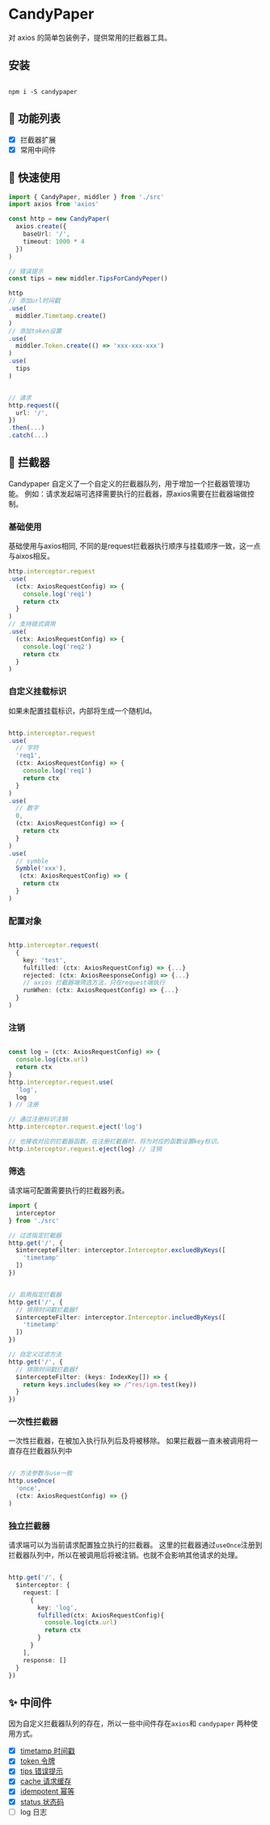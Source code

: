 # CandyPaper 
对 axios 的简单包装例子，提供常用的拦截器工具。


## 安装
```shell

npm i -S candypaper

```

## 📃 功能列表
- [x] 拦截器扩展
- [x] 常用中间件
<!-- - [ ] 服务，消费端 -->
<!-- - [ ] API装饰器or包装函数 -->


## 🚀 快速使用
```ts
import { CandyPaper, middler } from './src'
import axios from 'axios'

const http = new CandyPaper(
  axios.create({
    baseUrl: '/',
    timeout: 1000 * 4
  })
)

// 错误提示
const tips = new middler.TipsForCandyPeper() 

http
// 添加url时间戳
.use(
  middler.Timetamp.create()
)
// 添加token设置
.use(
  middler.Token.create(() => 'xxx-xxx-xxx')
)
.use(
  tips
)


// 请求
http.request({
  url: '/',
})
.then(...)
.catch(...)

```


## 🔧 拦截器
Candypaper 自定义了一个自定义的拦截器队列，用于增加一个拦截器管理功能。
例如：请求发起端可选择需要执行的拦截器，原axios需要在拦截器端做控制。

### 基础使用
基础使用与axios相同, 不同的是request拦截器执行顺序与挂载顺序一致，这一点与aixos相反。
```ts
http.interceptor.request
.use(
  (ctx: AxiosRequestConfig) => {
    console.log('req1')
    return ctx
  }
)
// 支持链式调用
.use(
  (ctx: AxiosRequestConfig) => {
    console.log('req2')
    return ctx
  }
)

```

### 自定义挂载标识
如果未配置挂载标识，内部将生成一个随机Id。
```ts

http.interceptor.request
.use(
  // 字符
  'req1',
  (ctx: AxiosRequestConfig) => {
    console.log('req1')
    return ctx
  }
)
.use(
  // 数字
  0,
  (ctx: AxiosRequestConfig) => {
    return ctx
  }
)
.use(
  // symble
  Symble('xxx'),
   (ctx: AxiosRequestConfig) => {
    return ctx
  }
)

```

### 配置对象
```ts

http.interceptor.request(
  {
    key: 'test',
    fulfilled: (ctx: AxiosRequestConfig) => {...}
    rejected: (ctx: AxiosReesponseConfig) => {...}
    // axios 拦截器端筛选方法，只在request端执行
    runWhen: (ctx: AxiosRequestConfig) => {...}
  }
)

```

### 注销
```ts

const log = (ctx: AxiosRequestConfig) => {
  console.log(ctx.url)
  return ctx
}
http.interceptor.request.use(
  'log',
  log
) // 注册

// 通过注册标识注销
http.interceptor.request.eject('log')

// 也接收对应的拦截器函数，在注册拦截器时，将为对应的函数设置key标识。
http.interceptor.request.eject(log) // 注销
```

### 筛选
请求端可配置需要执行的拦截器列表。
```ts
import {
  interceptor
} from './src'

// 过滤指定拦截器
http.get('/', {
  $intercepteFilter: interceptor.Interceptor.excluedByKeys([
    'timetamp'
  ])
})


// 启用指定拦截器
http.get('/', {
  // 排除时间戳拦截器f
  $intercepteFilter: interceptor.Interceptor.incluedByKeys([
    'timetamp'
  ])
})

// 自定义过滤方法
http.get('/', {
  // 排除时间戳拦截器f
  $intercepteFilter: (keys: IndexKey[]) => {
    return keys.includes(key => /^res/igm.test(key))
  }
})

```

### 一次性拦截器
一次性拦截器，在被加入执行队列后及将被移除。 如果拦截器一直未被调用将一直存在拦截器队列中
```ts

// 方法参数与use一致
http.useOnce(
  'once',
  (ctx: AxiosRequestConfig) => {}
)

```
### 独立拦截器
请求端可以为当前请求配置独立执行的拦截器。
这里的拦截器通过`useOnce`注册到拦截器队列中，所以在被调用后将被注销。也就不会影响其他请求的处理。
```ts

http.get('/', {
  $interceptor: {
    request: [
      {
        key: 'log',
        fulfilled(ctx: AxiosRequestConfig){
          console.log(ctx.url)
          return ctx
        } 
      }
    ],
    response: []
  }
})

```


## ✨ 中间件
因为自定义拦截器队列的存在，所以一些中间件存在`axios`和 `candypaper` 两种使用方式。

- [x] [timetamp 时间戳](./src/middler/timetamp/README.md)
- [x] [token 令牌](./src/middler/token/README.md)
- [x] [tips 错误提示](./src/middler//tips/README.md)
- [x] [cache 请求缓存](./src//middler/cache//README.md)
- [x] [idempotent 幂等](./src/middler/idempotent/README.md)
- [x] [status 状态码](./src//middler/status/README.md)
- [ ] log 日志
<!-- - [ ] playback 回放 -->
